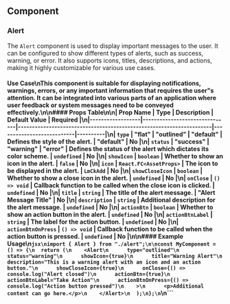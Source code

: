 ## Component

### Alert

The `Alert` component is used to display important messages to the user. It can be configured to show different types of alerts, such as success, warning, or error. It also supports icons, titles, descriptions, and actions, making it highly customizable for various use cases.

#### Use Case\nThis component is suitable for displaying notifications, warnings, errors, or any important information that requires the user"s attention. It can be integrated into various parts of an application where user feedback or system messages need to be conveyed effectively.\n\n#### Props Table\n\n| Prop Name        | Type                          | Description                                                         | Default Value             | Required |\n|------------------|-------------------------------|---------------------------------------------------------------------|---------------------------|----------|\n| `type`           | "flat" \| "outlined" \| "default" | Defines the style of the alert.                                      | "default"               | No       |\n| `status`         | "success" \| "warning" \| "error" | Defines the status of the alert which dictates its color scheme.     | `undefined`               | No       |\n| `showIcon`       | `boolean`                     | Whether to show an icon in the alert.                                | `false`                   | No       |\n| `icon`           | `React.FC<AssetProps>`        | The icon to be displayed in the alert.                               | `LmCkAdd`                 | No       |\n| `showCloseIcon`  | `boolean`                     | Whether to show a close icon in the alert.                           | `undefined`               | No       |\n| `onClose`        | `() => void`                  | Callback function to be called when the close icon is clicked.       | `undefined`               | No       |\n| `title`          | `string`                      | The title of the alert message.                                      | "Alert Message Title"   | No       |\n| `description`    | `string`                      | Additional description for the alert message.                        | `undefined`               | No       |\n| `actionBtn`      | `boolean`                     | Whether to show an action button in the alert.                       | `undefined`               | No       |\n| `actionBtnLabel` | `string`                      | The label for the action button.                                     | `undefined`               | No       |\n| `actionBtnOnPress` | `() => void`               | Callback function to be called when the action button is pressed.    | `undefined`               | No       |\n\n#### Example Usage\n```jsx\nimport { Alert } from "./alert";\n\nconst MyComponent = () => {\n  return (\n    <Alert\n      type="outlined"\n      status="warning"\n      showIcon={true}\n      title="Warning Alert"\n      description="This is a warning alert with an icon and an action button."\n      showCloseIcon={true}\n      onClose={() => console.log("Alert closed")\n      actionBtn={true}\n      actionBtnLabel="Take Action"\n      actionBtnOnPress={() => console.log("Action button pressed")\n    >\n      <p>Additional content can go here.</p>\n    </Alert>\n  );\n};\n```\n```

